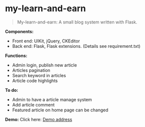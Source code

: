 # my-learn-and-earn

> My-learn-and-earn: A small blog system written with Flask.

**Components:**
- Front end: UIKit, jQuery, CKEditor
- Back end: Flask, Flask extensions. (Details see requirement.txt)

**Functions:**
- Admin login, publish new article
- Articles pagination
- Search keyword in articles
- Article code highlights

**To do:**
- Admin to have a article manage system
- Add article comment
- Featured article on home page can be changed

**Demo:**
Click here: [Demo address](https://my-learn-and-earn-my-learn-and-earn.1d35.starter-us-east-1.openshiftapps.com/)

